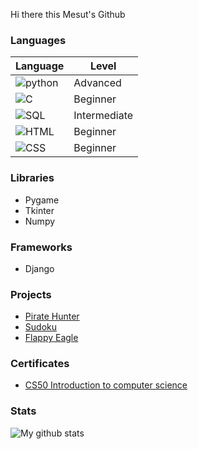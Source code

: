 Hi there this Mesut's Github
### Languages
| Language | Level |
| ------------- | ------------- |
| ![python](https://icons.iconarchive.com/icons/cornmanthe3rd/plex/96/Other-python-icon.png) | Advanced|
| ![C](https://img.icons8.com/color/96/000000/c-programming.png) | Beginner |
| ![SQL](https://img.icons8.com/external-soft-fill-juicy-fish/96/000000/external-sql-coding-and-development-soft-fill-soft-fill-juicy-fish.png) | Intermediate |
|![HTML](https://icons.iconarchive.com/icons/graphics-vibe/developer/96/html-5-icon.png)| Beginner|
|![CSS](https://icons.iconarchive.com/icons/graphics-vibe/developer/96/css-3-icon.png)| Beginner|


### Libraries
* Pygame
* Tkinter
* Numpy

### Frameworks
* Django

### Projects

* [Pirate Hunter](https://github.com/MesutKihal/PirateHunter)
* [Sudoku](https://github.com/MesutKihal/Sudoku)
* [Flappy Eagle](https://github.com/MesutKihal/FlappyEagle)

### Certificates
* [CS50 Introduction to computer science](https://github.com/MesutKihal/MesutKihal/blob/main/CS50x.pdf)

### Stats
![My github stats](https://github-readme-stats.vercel.app/api?username=MesutKihal)
